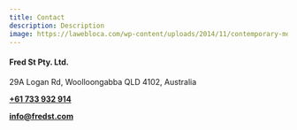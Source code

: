 ```yaml
---
title: Contact
description: Description
image: https://lawebloca.com/wp-content/uploads/2014/11/contemporary-modern-landscape-architecture.jpg
---
```


#### Fred St Pty. Ltd.

29A Logan Rd, Woolloongabba QLD 4102, Australia

**[+61 733 932 914](tel:61-733-932-914)**

**[info@fredst.com](mailto:info@fredst.com)**
